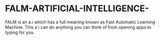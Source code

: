 # FALM-ARTIFICIAL-INTELLIGENCE-
FALM  is an a.i which has a full meaning known as Fast Automatic Learning Machine. This a.i can do anything you can think of from opening apps to typing for you.
